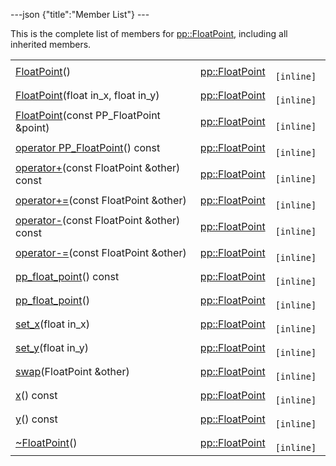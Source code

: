 ---json {"title":"Member List"} ---

This is the complete list of members for <a href="/docs/native-client/pepper_dev/cpp/classpp_1_1_float_point/" class="el">pp::FloatPoint</a>, including all inherited members.

<table><tbody><tr class="odd"><td><a href="/docs/native-client/pepper_dev/cpp/classpp_1_1_float_point#a384b29d8aba4a43b399393e695eb1e81" class="el">FloatPoint</a>()</td><td><a href="/docs/native-client/pepper_dev/cpp/classpp_1_1_float_point/" class="el">pp::FloatPoint</a></td><td><code> [inline]</code></td></tr><tr class="even"><td><a href="/docs/native-client/pepper_dev/cpp/classpp_1_1_float_point#acb70a23a641f05fd5eb99e9439e556d2" class="el">FloatPoint</a>(float in_x, float in_y)</td><td><a href="/docs/native-client/pepper_dev/cpp/classpp_1_1_float_point/" class="el">pp::FloatPoint</a></td><td><code> [inline]</code></td></tr><tr class="odd"><td><a href="/docs/native-client/pepper_dev/cpp/classpp_1_1_float_point#a401fc74a911cd0d4996b00f8b10a1951" class="el">FloatPoint</a>(const PP_FloatPoint &amp;point)</td><td><a href="/docs/native-client/pepper_dev/cpp/classpp_1_1_float_point/" class="el">pp::FloatPoint</a></td><td><code> [inline]</code></td></tr><tr class="even"><td><a href="/docs/native-client/pepper_dev/cpp/classpp_1_1_float_point#adfa14cbb4f94c3133e4bce72f93570bf" class="el">operator PP_FloatPoint</a>() const</td><td><a href="/docs/native-client/pepper_dev/cpp/classpp_1_1_float_point/" class="el">pp::FloatPoint</a></td><td><code> [inline]</code></td></tr><tr class="odd"><td><a href="/docs/native-client/pepper_dev/cpp/classpp_1_1_float_point#a8aeaf7286bc04e7ff7f9d405fdfe614b" class="el">operator+</a>(const FloatPoint &amp;other) const</td><td><a href="/docs/native-client/pepper_dev/cpp/classpp_1_1_float_point/" class="el">pp::FloatPoint</a></td><td><code> [inline]</code></td></tr><tr class="even"><td><a href="/docs/native-client/pepper_dev/cpp/classpp_1_1_float_point#a15985b03ca98d65bdf300dc3d12ca57a" class="el">operator+=</a>(const FloatPoint &amp;other)</td><td><a href="/docs/native-client/pepper_dev/cpp/classpp_1_1_float_point/" class="el">pp::FloatPoint</a></td><td><code> [inline]</code></td></tr><tr class="odd"><td><a href="/docs/native-client/pepper_dev/cpp/classpp_1_1_float_point#a2ae33c7eb2dbc4a8d366db080f3a136b" class="el">operator-</a>(const FloatPoint &amp;other) const</td><td><a href="/docs/native-client/pepper_dev/cpp/classpp_1_1_float_point/" class="el">pp::FloatPoint</a></td><td><code> [inline]</code></td></tr><tr class="even"><td><a href="/docs/native-client/pepper_dev/cpp/classpp_1_1_float_point#a419049446659935f8bfe3e47d33b752b" class="el">operator-=</a>(const FloatPoint &amp;other)</td><td><a href="/docs/native-client/pepper_dev/cpp/classpp_1_1_float_point/" class="el">pp::FloatPoint</a></td><td><code> [inline]</code></td></tr><tr class="odd"><td><a href="/docs/native-client/pepper_dev/cpp/classpp_1_1_float_point#a74112618552ed91f200794127bf64eea" class="el">pp_float_point</a>() const</td><td><a href="/docs/native-client/pepper_dev/cpp/classpp_1_1_float_point/" class="el">pp::FloatPoint</a></td><td><code> [inline]</code></td></tr><tr class="even"><td><a href="/docs/native-client/pepper_dev/cpp/classpp_1_1_float_point#a75ab7bd430e1f5edb00d9976061898ed" class="el">pp_float_point</a>()</td><td><a href="/docs/native-client/pepper_dev/cpp/classpp_1_1_float_point/" class="el">pp::FloatPoint</a></td><td><code> [inline]</code></td></tr><tr class="odd"><td><a href="/docs/native-client/pepper_dev/cpp/classpp_1_1_float_point#a276b372b82ea3cd0021017ba4a002838" class="el">set_x</a>(float in_x)</td><td><a href="/docs/native-client/pepper_dev/cpp/classpp_1_1_float_point/" class="el">pp::FloatPoint</a></td><td><code> [inline]</code></td></tr><tr class="even"><td><a href="/docs/native-client/pepper_dev/cpp/classpp_1_1_float_point#abdb8eeb5c2aa051e6776ae2967fc6d40" class="el">set_y</a>(float in_y)</td><td><a href="/docs/native-client/pepper_dev/cpp/classpp_1_1_float_point/" class="el">pp::FloatPoint</a></td><td><code> [inline]</code></td></tr><tr class="odd"><td><a href="/docs/native-client/pepper_dev/cpp/classpp_1_1_float_point#a138f26f94ed5a97e1ee083e65eb101bf" class="el">swap</a>(FloatPoint &amp;other)</td><td><a href="/docs/native-client/pepper_dev/cpp/classpp_1_1_float_point/" class="el">pp::FloatPoint</a></td><td><code> [inline]</code></td></tr><tr class="even"><td><a href="/docs/native-client/pepper_dev/cpp/classpp_1_1_float_point#a9109ddb0920cf0eeb7ace3b40a95dc17" class="el">x</a>() const</td><td><a href="/docs/native-client/pepper_dev/cpp/classpp_1_1_float_point/" class="el">pp::FloatPoint</a></td><td><code> [inline]</code></td></tr><tr class="odd"><td><a href="/docs/native-client/pepper_dev/cpp/classpp_1_1_float_point#ac8bcb2ac55fa5fcf89a7b61369eeed2b" class="el">y</a>() const</td><td><a href="/docs/native-client/pepper_dev/cpp/classpp_1_1_float_point/" class="el">pp::FloatPoint</a></td><td><code> [inline]</code></td></tr><tr class="even"><td><a href="/docs/native-client/pepper_dev/cpp/classpp_1_1_float_point#ab41958133c5b48f6002ad9bffdad46c0" class="el">~FloatPoint</a>()</td><td><a href="/docs/native-client/pepper_dev/cpp/classpp_1_1_float_point/" class="el">pp::FloatPoint</a></td><td><code> [inline]</code></td></tr></tbody></table>
